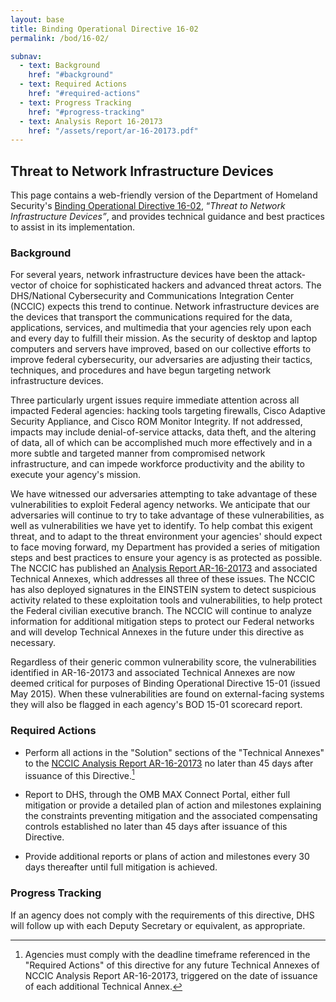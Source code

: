 ```yaml
---
layout: base
title: Binding Operational Directive 16-02
permalink: /bod/16-02/

subnav:
  - text: Background
    href: "#background"
  - text: Required Actions
    href: "#required-actions"
  - text: Progress Tracking
    href: "#progress-tracking"
  - text: Analysis Report 16-20173
    href: "/assets/report/ar-16-20173.pdf"
---
```

## Threat to Network Infrastructure Devices

This page contains a web-friendly version of the Department of Homeland Security's [Binding Operational Directive 16-02](/assets/report/bod-16-02.pdf), “_Threat to Network Infrastructure Devices”_, and provides technical guidance and best practices to assist in its implementation.


### Background

For several years, network infrastructure devices have been the
attack-vector of choice for sophisticated hackers and advanced threat
actors. The DHS/National Cybersecurity and Communications Integration
Center (NCCIC) expects this trend to continue. Network infrastructure
devices are the devices that transport the communications required for
the data, applications, services, and multimedia that your agencies rely
upon each and every day to fulfill their mission. As the security of
desktop and laptop computers and servers have improved, based on our
collective efforts to improve federal cybersecurity, our adversaries are
adjusting their tactics, techniques, and procedures and have begun
targeting network infrastructure devices.

Three particularly urgent issues require immediate attention across all
impacted Federal agencies: hacking tools targeting firewalls, Cisco
Adaptive Security Appliance, and Cisco ROM Monitor Integrity. If not
addressed, impacts may include denial-of-service attacks, data theft,
and the altering of data, all of which can be accomplished much more
effectively and in a more subtle and targeted manner from compromised
network infrastructure, and can impede workforce productivity and the
ability to execute your agency's mission.

We have witnessed our adversaries attempting to take advantage of these
vulnerabilities to exploit Federal agency networks. We anticipate that
our adversaries will continue to try to take advantage of these
vulnerabilities, as well as vulnerabilities we have yet to identify. To
help combat this exigent threat, and to adapt to the threat environment
your agencies' should expect to face moving forward, my Department has
provided a series of mitigation steps and best practices to ensure your
agency is as protected as possible. The NCCIC has published an [Analysis
Report AR-16-20173](/assets/report/ar-16-20173.pdf) and associated Technical Annexes, which addresses all
three of these issues. The NCCIC has also deployed signatures in the
EINSTEIN system to detect suspicious activity related to these
exploitation tools and vulnerabilities, to help protect the Federal
civilian executive branch. The NCCIC will continue to analyze
information for additional mitigation steps to protect our Federal
networks and will develop Technical Annexes in the future under this
directive as necessary.

Regardless of their generic common vulnerability score, the
vulnerabilities identified in AR-16-20173 and associated Technical
Annexes are now deemed critical for purposes of Binding Operational
Directive 15-01 (issued May 2015). When these vulnerabilities are found
on external-facing systems they will also be flagged in each agency\'s
BOD 15-01 scorecard report.

### Required Actions

-   Perform all actions in the "Solution" sections of the "Technical
    Annexes" to the [NCCIC Analysis Report AR-16-20173](/assets/report/ar-16-20173.pdf) no later than 45
    days after issuance of this Directive.[^2]

-   Report to DHS, through the OMB MAX Connect Portal, either full
    mitigation or provide a detailed plan of action and milestones
    explaining the constraints preventing mitigation and the associated
    compensating controls established no later than 45 days after
    issuance of this Directive.

-   Provide additional reports or plans of action and milestones every
    30 days thereafter until full mitigation is achieved.

### Progress Tracking

If an agency does not comply with the requirements of this directive,
DHS will follow up with each Deputy Secretary or equivalent, as
appropriate.


[^1]: *See* 44 U.S.C. §§ 3552(b)(1), 3553(b)(2), 3554(a)(1)(B)(ii).

[^2]: Agencies must comply with the deadline timeframe referenced in the
    "Required Actions" of this directive for any future Technical
    Annexes of NCCIC Analysis Report AR-16-20173, triggered on the date
    of issuance of each additional Technical Annex.
